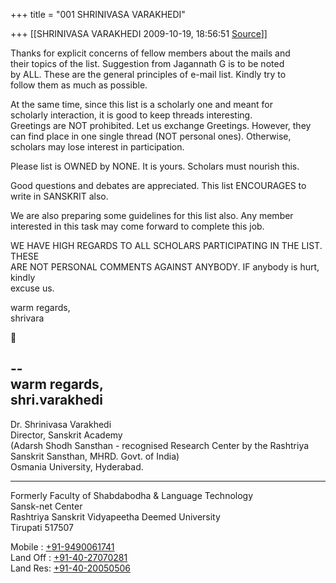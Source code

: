 +++
title = "001 SHRINIVASA VARAKHEDI"

+++
[[SHRINIVASA VARAKHEDI	2009-10-19, 18:56:51 [Source](https://groups.google.com/g/bvparishat/c/FCdSzjw4YP0)]]



Thanks for explicit concerns of fellow members about the mails and  
their topics of the list. Suggestion from Jagannath G is to be noted  
by ALL. These are the general principles of e-mail list. Kindly try to  
follow them as much as possible.  
  
At the same time, since this list is a scholarly one and meant for  
scholarly interaction, it is good to keep threads interesting.  
Greetings are NOT prohibited. Let us exchange Greetings. However, they  
can find place in one single thread (NOT personal ones). Otherwise,  
scholars may lose interest in participation.  
  
Please list is OWNED by NONE. It is yours. Scholars must nourish this.  
  
Good questions and debates are appreciated. This list ENCOURAGES to  
write in SANSKRIT also.  
  
We are also preparing some guidelines for this list also. Any member  
interested in this task may come forward to complete this job.  
  
WE HAVE HIGH REGARDS TO ALL SCHOLARS PARTICIPATING IN THE LIST. THESE  
ARE NOT PERSONAL COMMENTS AGAINST ANYBODY. IF anybody is hurt, kindly  
excuse us.  
  
warm regards,  
shrivara  



--  
warm regards,  
shri.varakhedi  
-----------------------------------------  
Dr. Shrinivasa Varakhedi  
Director, Sanskrit Academy  
(Adarsh Shodh Sansthan - recognised Research Center by the Rashtriya  
Sanskrit Sansthan, MHRD. Govt. of India)  
Osmania University, Hyderabad.  
  
-----------------  
Formerly Faculty of Shabdabodha & Language Technology  
Sansk-net Center  
Rashtriya Sanskrit Vidyapeetha Deemed University  
Tirupati 517507  
  
Mobile : [+91-9490061741](tel:+91%2094900%2061741)  
Land Off : [+91-40-27070281](tel:+91%2040%202707%200281)  
Land Res: [+91-40-20050506](tel:+91%2040%202005%200506)  

